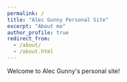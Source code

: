 ```yaml
---
permalink: /
title: "Alec Gunny Personal Site"
excerpt: "About me"
author_profile: true
redirect_from: 
  - /about/
  - /about.html
---
```

Welcome to Alec Gunny's personal site!

